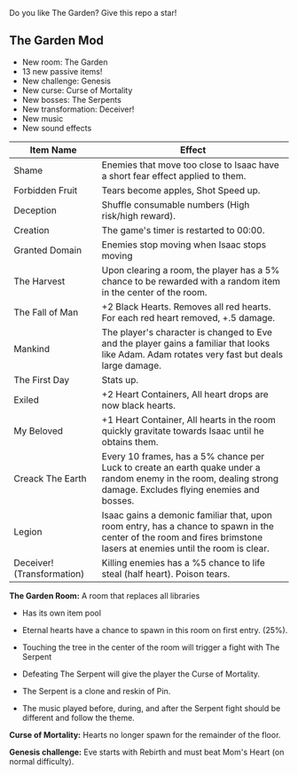 Do you like The Garden? Give this repo a star!

## The Garden Mod

* New room: The Garden
* 13 new passive items!
* New challenge: Genesis
* New curse: Curse of Mortality
* New bosses: The Serpents
* New transformation: Deceiver!
* New music
* New sound effects

|Item Name|Effect|
|---|---|
|Shame|Enemies that move too close to Isaac have a short fear effect applied to them.|
|Forbidden Fruit|Tears become apples, Shot Speed up.|
|Deception|Shuffle consumable numbers (High risk/high reward).|
|Creation|The game's timer is restarted to 00:00.|
|Granted Domain|Enemies stop moving when Isaac stops moving|
|The Harvest|Upon clearing a room, the player has a 5% chance to be rewarded with a random item in the center of the room.|
|The Fall of Man|+2 Black Hearts. Removes all red hearts. For each red heart removed, +.5 damage.|
|Mankind|The player's character is changed to Eve and the player gains a familiar that looks like Adam. Adam rotates very fast but deals large damage.|
|The First Day|Stats up.|
|Exiled|+2 Heart Containers, All heart drops are now black hearts.|
|My Beloved|+1 Heart Container, All hearts in the room quickly gravitate towards Isaac until he obtains them.|
|Creack The Earth|Every 10 frames, has a 5% chance per Luck to create an earth quake under a random enemy in the room, dealing strong damage. Excludes flying enemies and bosses.|
|Legion|Isaac gains a demonic familiar that, upon room entry, has a chance to spawn in the center of the room and fires brimstone lasers at enemies until the room is clear.|
|Deceiver! (Transformation)|Killing enemies has a %5 chance to life steal (half heart). Poison tears.|

**The Garden Room:** A room that replaces all libraries 

* Has its own item pool

* Eternal hearts have a chance to spawn in this room on first entry. (25%).

* Touching the tree in the center of the room will trigger a fight with The Serpent
 * Defeating The Serpent will give the player the Curse of Mortality.
 * The Serpent is a clone and reskin of Pin.
 * The music played before, during, and after the Serpent fight should be different and follow the theme.
 
**Curse of Mortality:** Hearts no longer spawn for the remainder of the floor.

**Genesis challenge:** Eve starts with Rebirth and must beat Mom's Heart (on normal difficulty).
